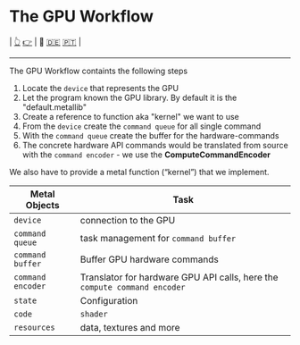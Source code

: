 # The GPU Workflow

| [👆](../README.md) [👉](../GPUFunctions/README.md) | 🫵 [🇩🇪](README.de.md) [🇵🇹](README.pt.md) |

---

The GPU Workflow containts the following steps
1. Locate the `device` that represents the GPU
1. Let the program known the GPU library. By default it is the "default.metallib"
1. Create a reference to function aka "kernel" we want to use
1. From the `device` create the `command queue` for all single command
1. With the `command queue` create the buffer for the hardware-commands
1. The concrete hardware API commands would be translated from source with the `command encoder` - we use the **ComputeCommandEncoder**

We also have to provide a metal function (“kernel”) that we implement.

| Metal Objects | Task |
| --- | --- |
| `device` | connection to the GPU |
| `command queue` | task management for `command buffer` |
| `command buffer` | Buffer GPU hardware commands |
| `command encoder` | Translator for hardware GPU API calls, here the `compute command encoder` |
| `state` | Configuration |
| `code` | `shader` |
| `resources` | data, textures and more |
